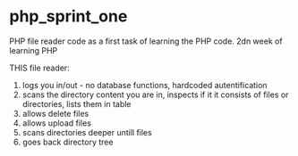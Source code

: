 # php_sprint_one

PHP file reader code as a first task of learning the PHP code.
2dn week of learning PHP

THIS file reader:
1. logs you in/out - no database functions, hardcoded autentification
2. scans the directory content you are in, inspects if it it consists of files or directories, lists them in table
3. allows delete files
4. allows upload files
5. scans directories deeper untill files
6. goes back directory tree
